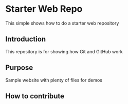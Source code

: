# Starter Web Repo

This simple shows how to do a starter web repository

## Introduction

This repository is for showing how Git and GitHub work

## Purpose

Sample website with plenty of files for demos

## How to contribute
